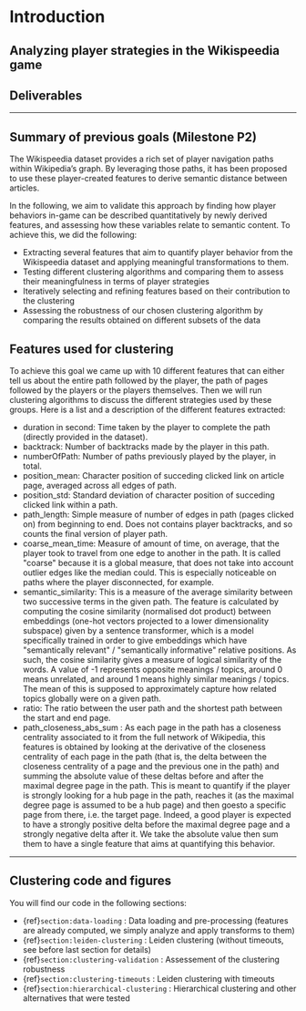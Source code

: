 # Introduction

<h2> Analyzing player strategies in the Wikispeedia game </h2>

## Deliverables

<!-- TODO :
- add deliverables link / repo structure
- summarize the data story and explain what the code is for and where to find it
 -->
---

## Summary of previous goals (Milestone P2)

The Wikispeedia dataset provides a rich set of player navigation paths within Wikipedia’s graph.
By leveraging those paths, it has been proposed to use these player-created features to derive semantic distance between articles.

In the following, we aim to validate this approach by finding how player behaviors in-game can be described quantitatively by newly derived features, and assessing how these variables relate to semantic content.
To achieve this, we did the following:

- Extracting several features that aim to quantify player behavior from the Wikispeedia dataset and applying meaningful transformations to them.
- Testing different clustering algorithms and comparing them to assess their meaningfulness in terms of player strategies
- Iteratively selecting and refining features based on their contribution to the clustering
- Assessing the robustness of our chosen clustering algorithm by comparing the results obtained on different subsets of the data

## Features used for clustering

To achieve this goal we came up with 10 different features that can either tell us about the entire path followed by the player, the path  of pages followed by the players or the players themselves. Then we will run clustering algorithms to discuss the different strategies used by these groups. Here is a list and a description of the different features extracted:  

- duration in second: Time taken by the player to complete the path (directly provided in the dataset).
- backtrack: Number of backtracks made by the player in this path.
- numberOfPath: Number of paths previously played by the player, in total.
- position_mean: Character position of succeding clicked link on article page, averaged across all edges of path.
- position_std: Standard deviation of character position of succeding clicked link within a path.
- path_length: Simple measure of number of edges in path (pages clicked on) from beginning to end. Does not contains player backtracks, and so counts the final version of player path.
- coarse_mean_time: Measure of amount of time, on average, that the player took to travel from one edge to another in the path. It is called "coarse" because it is a global measure, that does not take into account outlier edges like the median could. This is especially noticeable on paths where the player disconnected, for example.
- semantic_similarity: This is a measure of the average similarity between two successive terms in the given path. The feature is calculated by computing the cosine similarity (normalised dot product) between embeddings (one-hot vectors projected to a lower dimensionality subspace) given by a sentence transformer, which is a model specifically trained in order to give embeddings which have "semantically relevant" / "semantically informative" relative positions. As such, the cosine similarity gives a measure of logical similarity of the words. A value of -1 represents opposite meanings / topics, around 0 means unrelated, and around 1 means highly similar meanings / topics. The mean of this is supposed to approximately capture how related topics globally were on a given path.
- ratio: The ratio between the user path and the shortest path between the start and end page.
- path_closeness_abs_sum : As each page in the path has a closeness centrality associated to it from the full network of Wikipedia, this features is obtained by looking at the derivative of the closeness centrality of each page in the path (that is, the delta between the closeness centrality of a page and the previous one in the path) and summing the absolute value of these deltas before and after the maximal degree page in the path. 
This is meant to quantify if the player is strongly looking for a hub page in the path, reaches it (as the maximal degree page is assumed to be a hub page) and then goesto a specific page from there, i.e. the target page. Indeed, a good player is expected to have a strongly positive delta before the maximal degree page and a strongly negative delta after it. We take the absolute value then sum them to have a single feature that aims at quantifying this behavior.

---

## Clustering code and figures

You will find our code in the following sections:

- {ref}`section:data-loading` : Data loading and pre-processing (features are already computed, we simply analyze and apply transforms to them)
- {ref}`section:leiden-clustering` : Leiden clustering (without timeouts, see before last section for details)
- {ref}`section:clustering-validation` : Assessement of the clustering robustness
- {ref}`section:clustering-timeouts` : Leiden clustering with timeouts
- {ref}`section:hierarchical-clustering` : Hierarchical clustering and other alternatives that were tested